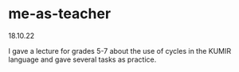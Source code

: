 # me-as-teacher

18.10.22

I gave a lecture for grades 5-7 about the use of cycles in the KUMIR language and gave several tasks as practice.
